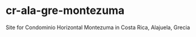 # cr-ala-gre-montezuma
Site for Condominio Horizontal Montezuma in Costa Rica, Alajuela, Grecia
<!-- welcome -->
